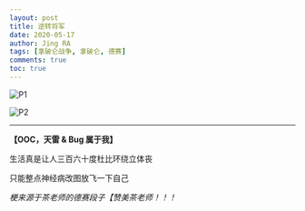 ```yaml
---
layout: post
title: 逆转将军
date: 2020-05-17
author: Jing RA
tags: [拿破仑战争, 拿破仑, 德赛]
comments: true
toc: true
---
```


![P1](https://p1-bcy.byteimg.com/img/banciyuan/user/4040113/item/web/17b1h/96c23f40981111eaa161a9931e8fd4e7.jpg~tplv-banciyuan-w650.image)

![P2](https://p1-bcy.byteimg.com/img/banciyuan/user/4040113/item/web/17b1h/9cba9140981111eaa161a9931e8fd4e7.jpg~tplv-banciyuan-w650.image)

---------
**【OOC，天雷 & Bug 属于我】**

生活真是让人三百六十度杜比环绕立体丧

只能整点神经病改图放飞一下自己


*梗来源于茶老师的德赛段子【赞美茶老师！！！*
